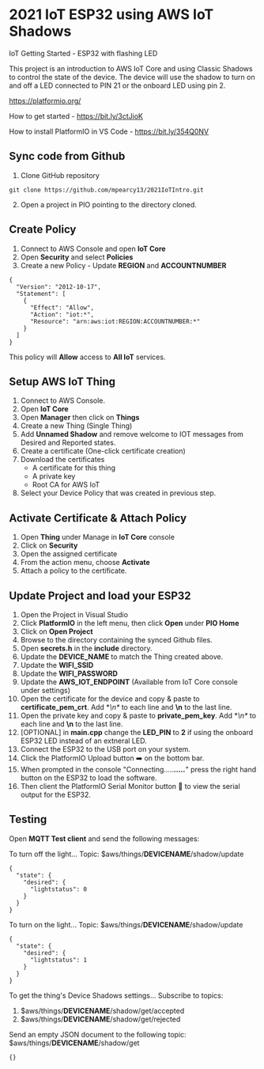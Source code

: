 # 2021 IoT ESP32 using AWS IoT Shadows

IoT Getting Started - ESP32 with flashing LED

This project is an introduction to AWS IoT Core and using Classic Shadows to control the state of the device.  The device will use the shadow to turn on and off a LED connected to PIN 21 or the onboard LED using pin 2.


https://platformio.org/

How to get started - https://bit.ly/3ctJioK

How to install PlatformIO in VS Code - https://bit.ly/354Q0NV

## Sync code from Github
1. Clone GitHub repository
```
git clone https://github.com/mpearcy13/2021IoTIntro.git
```
2. Open a project in PIO pointing to the directory cloned.

## Create Policy
1. Connect to AWS Console and open **IoT Core**
2. Open **Security** and select **Policies**
3. Create a new Policy - Update **REGION** and **ACCOUNTNUMBER**

```
{
  "Version": "2012-10-17",
  "Statement": [
    {
      "Effect": "Allow",
      "Action": "iot:*",
      "Resource": "arn:aws:iot:REGION:ACCOUNTNUMBER:*"
    }
  ]
}
```

This policy will **Allow** access to **All IoT** services.


## Setup AWS IoT Thing
1.  Connect to AWS Console.
2.  Open **IoT Core**
4.  Open **Manager** then click on **Things**
5.  Create a new Thing (Single Thing)
  1. Add **Unnamed Shadow** and remove welcome to IOT messages from Desired and Reported states.
7.  Create a certificate (One-click certificate creation)
8.  Download the certificates
    * A certificate for this thing
    * A private key
    * Root CA for AWS IoT
9. Select your Device Policy that was created in previous step.

## Activate Certificate & Attach Policy
1. Open **Thing** under Manage in **IoT Core** console
2. Click on **Security**
3. Open the assigned certificate
4. From the action menu, choose **Activate**
5. Attach a policy to the certificate.

## Update Project and load your ESP32
1. Open the Project in Visual Studio
  1. Click **PlatformIO** in the left menu, then click **Open** under **PIO Home**
  2. Click on **Open Project**
  3. Browse to the directory containing the synced Github files.
3. Open **secrets.h** in the **include** directory.
4. Update the **DEVICE_NAME** to match the Thing created above.
5. Update the **WIFI_SSID**
6. Update the **WIFI_PASSWORD**
7. Update the **AWS_IOT_ENDPOINT** (Available from IoT Core console under settings)
8. Open the certificate for the device and copy & paste to **certificate_pem_crt**.  Add **\n\** to each line and **\n** to the last line.
9. Open the private key and copy & paste to **private_pem_key**.  Add **\n\** to each line and **\n** to the last line.
10. [OPTIONAL] in **main.cpp** change the **LED_PIN** to **2** if using the onboard ESP32 LED instead of an extneral LED.
11. Connect the ESP32 to the USB port on your system.
12. Click the PlatformIO Upload button ➡️ on the bottom bar.
13. When prompted in the console "Connecting....._____....._____" press the right hand button on the ESP32 to load the software.
14. Then client the PlatformIO Serial Monitor button 🔌 to view the serial output for the ESP32.

## Testing
Open **MQTT Test client** and send the following messages:

To turn off the light...
Topic: $aws/things/**DEVICENAME**/shadow/update
```
{
  "state": {
    "desired": {
      "lightstatus": 0
    }
  }
}
```

To turn on the light...
Topic: $aws/things/**DEVICENAME**/shadow/update
```
{
  "state": {
    "desired": {
      "lightstatus": 1
    }
  }
}
```

To get the thing's Device Shadows settings...
Subscribe to topics:
  1. $aws/things/**DEVICENAME**/shadow/get/accepted
  2. $aws/things/**DEVICENAME**/shadow/get/rejected

Send an empty JSON document to the following topic:
$aws/things/**DEVICENAME**/shadow/get

```
{}
```
